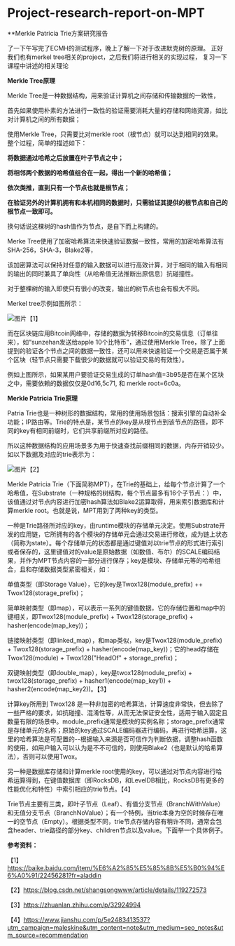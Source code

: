 # Project-research-report-on-MPT
**Merkle Patricia Trie方案研究报告

了一下午写完了ECMH的测试程序，晚上了解一下对于改进默克树的原理。
正好我们也有merkel tree相关的project，之后我们将进行相关的实现过程，
复习一下课程中讲述的相关理论

**Merkle Tree原理**

Merkle Tree是一种数据结构，用来验证计算机之间存储和传输数据的一致性，

首先如果使用朴素的方法进行一致性的验证需要消耗大量的存储和网络资源，如比对计算机之间的所有数据；

使用Merkle Tree，只需要比对merkle root（根节点）就可以达到相同的效果。整个过程，简单的描述如下：

   **将数据通过哈希之后放置在叶子节点之中；**
   
   **将相邻两个数据的哈希值组合在一起，得出一个新的哈希值；**
   
   **依次类推，直到只有一个节点也就是根节点；**
   
   **在验证另外的计算机拥有和本机相同的数据时，只需验证其提供的根节点和自己的根节点一致即可。**
   
换句话说这棵树的hash值作为节点，是自下而上构建的。

Merke Tree使用了加密哈希算法来快速验证数据一致性，常用的加密哈希算法有SHA-256，SHA-3，Blake2等，

该加密算法可以保持对任意的输入数据可以进行高效计算，对于相同的输入有相同的输出的同时兼具了单向性（从哈希值无法推断出原信息）抗碰撞性。

对于整棵树的输入即使只有很小的改变，输出的树节点也会有极大不同。

Merkel tree示例如图所示：

![图片](https://user-images.githubusercontent.com/107350922/179985741-3634cc97-d627-46bb-9c58-0bf09e4467a6.png)【1】

而在区块链应用Bitcoin网络中，存储的数据为转移Bitcoin的交易信息（订单往来），如“sunzehan发送给apple 10个比特币”，通过使用Merkle Tree，除了上面提到的验证各个节点之间的数据一致性，还可以用来快速验证一个交易是否属于某个区块（轻节点只需要下载很少的数据就可以验证交易的有效性）。

例如上图所示，如果某用户要验证交易生成的订单hash值=3b95是否在某个区块之中，需要依赖的数据仅仅是0d16,5c71, 和 merkle root=6c0a。

**Merkle Patricia Trie原理**

Patria Trie也是一种树形的数据结构，常用的使用场景包括：搜索引擎的自动补全功能；IP路由等。Trie的特点是，某节点的key是从根节点到该节点的路径，即不同的key有相同前缀时，它们共享前缀所对应的路径。

所以这种数据结构的应用场景多为用于快速查找前缀相同的数据，内存开销较少。如以下数据及对应的trie表示为：

![图片](https://user-images.githubusercontent.com/107350922/179987404-dd3332c9-c14a-4632-a4b0-57d8c2dfc800.png)【2】

Merkle Patricia Trie（下面简称MPT），在Trie的基础上，给每个节点计算了一个哈希值，在Substrate（一种规格的树结构，每个节点最多有16个子节点：）中，该值通过对节点内容进行加密hash算法如Blake2运算取得，用来索引数据库和计算merkle root。也就是说，MPT用到了两种key的类型。

一种是Trie路径所对应的key，由runtime模块的存储单元决定。使用Substrate开发的应用链，它所拥有的各个模块的存储单元会通过交易进行修改，成为链上状态（简称为state）。每个存储单元的状态都是通过键值对以trie节点的形式进行索引或者保存的，这里键值对的value是原始数据（如数值、布尔）的SCALE编码结果，并作为MPT节点内容的一部分进行保存；key是模块、存储单元等的哈希组合，且和存储数据类型紧密相关，如：

  单值类型（即Storage Value），它的key是Twox128(module_prefix) ++ Twox128(storage_prefix)；
  
  简单映射类型（即map），可以表示一系列的键值数据，它的存储位置和map中的键相关，即Twox128(module_prefix) + Twox128(storage_prefix) + hasher(encode(map_key))；
  
  链接映射类型（即linked_map），和map类似，key是Twox128(module_prefix) + Twox128(storage_prefix) + hasher(encode(map_key))；它的head存储在Twox128(module) + Twox128("HeadOf" + storage_prefix)；
  
  双键映射类型（即double_map），key是twox128(module_prefix) + twox128(storage_prefix) + hasher1(encode(map_key1)) + hasher2(encode(map_key2))。【3】

计算key所用到 Twox128 是一种非加密的哈希算法，计算速度非常快，但去除了一些严格的要求，如抗碰撞、混淆性等，从而无法保证安全性，适用于输入固定且数量有限的场景中。module_prefix通常是模块的实例名称；storage_prefix通常是存储单元的名称；原始的key通过SCALE编码器进行编码，再进行哈希运算，这里的哈希算法是可配置的--根据输入来源是否可信作为判断依据，调整hash函数的使用，如用户输入可以认为是不不可信的，则使用Blake2（也是默认的哈希算法），否则可以使用Twox。

另一种是数据库存储和计算merkle root使用的key，可以通过对节点内容进行哈希运算得到，在键值数据库（即RocksDB，和LevelDB相比，RocksDB有更多的性能优化和特性）中索引相应的trie节点。【4】

Trie节点主要有三类，即叶子节点（Leaf）、有值分支节点（BranchWithValue）和无值分支节点（BranchNoValue）；有一个特例，当trie本身为空的时候存在唯一的空节点（Empty）。根据类型不同，trie节点存储内容有稍许不同，通常会包含header、trie路径的部分key、children节点以及value。下面举一个具体例子。


**参考资料：**

【1】https://baike.baidu.com/item/%E6%A2%85%E5%85%8B%E5%B0%94%E6%A0%91/22456281?fr=aladdin

【2】https://blog.csdn.net/shangsongwww/article/details/119272573

【3】https://zhuanlan.zhihu.com/p/32924994

【4】https://www.jianshu.com/p/5e2483413537?utm_campaign=maleskine&utm_content=note&utm_medium=seo_notes&utm_source=recommendation

